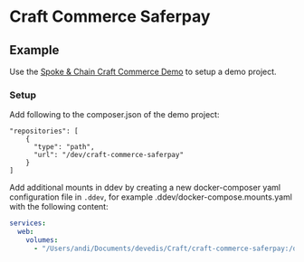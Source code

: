 # Craft Commerce Saferpay

## Example

Use the [Spoke & Chain Craft Commerce Demo](https://github.com/craftcms/spoke-and-chain) to setup a demo project.

### Setup

Add following to the composer.json of the demo project:

```
"repositories": [
    {
      "type": "path",
      "url": "/dev/craft-commerce-saferpay"
    }
]
```

Add additional mounts in ddev by creating a new docker-composer yaml configuration file in `.ddev`,
for example .ddev/docker-compose.mounts.yaml with the following content:

```yaml
services:
  web:
    volumes:
      - "/Users/andi/Documents/devedis/Craft/craft-commerce-saferpay:/dev/craft-commerce-saferpay"
```

